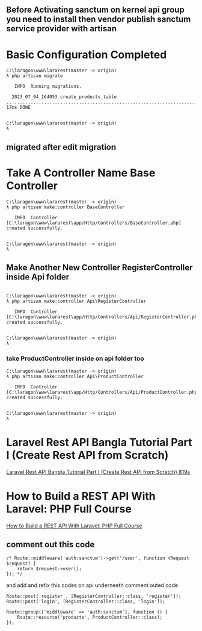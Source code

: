 ## Before Activating sanctum on kernel api group you need to install then vendor publish sanctum service provider with artisan

# Basic Configuration Completed

```
C:\laragon\www\lararest(master -> origin)
λ php artisan migrate

   INFO  Running migrations.

  2023_07_04_164053_create_products_table ................................................................................................ 17ms DONE


C:\laragon\www\lararest(master -> origin)
λ
```
## migrated after edit migration

# Take A Controller Name Base Controller

```
C:\laragon\www\lararest(master -> origin)
λ php artisan make:controller BaseController

   INFO  Controller [C:\laragon\www\lararest\app/Http/Controllers/BaseController.php] created successfully.


C:\laragon\www\lararest(master -> origin)
λ
```

## Make Another New Controller RegisterController inside Api folder
```

C:\laragon\www\lararest(master -> origin)
λ php artisan make:controller Api\RegisterController

   INFO  Controller [C:\laragon\www\lararest\app/Http/Controllers/Api/RegisterController.php] created successfully.


C:\laragon\www\lararest(master -> origin)
λ

```
### take ProductController inside on api folder too
```
C:\laragon\www\lararest(master -> origin)
λ php artisan make:controller Api\ProductController

   INFO  Controller [C:\laragon\www\lararest\app/Http/Controllers/Api/ProductController.php] created successfully.


C:\laragon\www\lararest(master -> origin)
λ

```

# Laravel Rest API Bangla Tutorial Part I (Create Rest API from Scratch)

[Laravel Rest API Bangla Tutorial Part I (Create Rest API from Scratch) 819s](https://www.youtube.com/watch?v=bK-9vuZoLqc&t=819s)

# How to Build a REST API With Laravel: PHP Full Course

[How to Build a REST API With Laravel: PHP Full Course](https://www.youtube.com/watch?v=YGqCZjdgJJk)
##
## comment out this code
```
/* Route::middleware('auth:sanctum')->get('/user', function (Request $request) {
    return $request->user();
}); */
```
and add and refix this codes on api underneeth comment outed code

```
Route::post('register', [RegisterController::class, 'register']);
Route::post('login', [RegisterController::class, 'login']);

Route::group(['middleware' => 'auth:sanctum'], function () {
    Route::resource('products', ProductController::class);
});
```